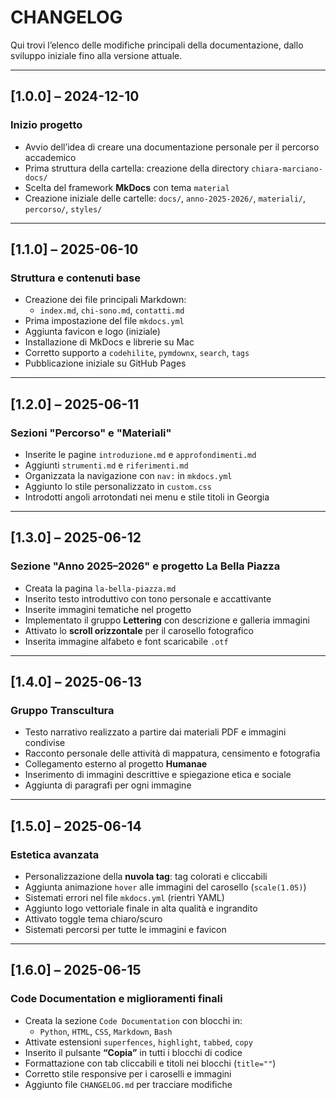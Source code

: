 # CHANGELOG

Qui trovi l’elenco delle modifiche principali della documentazione, dallo sviluppo iniziale fino alla versione attuale.

---

## [1.0.0] – 2024-12-10
### Inizio progetto
- Avvio dell’idea di creare una documentazione personale per il percorso accademico
- Prima struttura della cartella: creazione della directory `chiara-marciano-docs/`
- Scelta del framework **MkDocs** con tema `material`
- Creazione iniziale delle cartelle: `docs/`, `anno-2025-2026/`, `materiali/`, `percorso/`, `styles/`

---

## [1.1.0] – 2025-06-10
### Struttura e contenuti base
- Creazione dei file principali Markdown:
  - `index.md`, `chi-sono.md`, `contatti.md`
- Prima impostazione del file `mkdocs.yml`
- Aggiunta favicon e logo (iniziale)
- Installazione di MkDocs e librerie su Mac
- Corretto supporto a `codehilite`, `pymdownx`, `search`, `tags`
- Pubblicazione iniziale su GitHub Pages

---

## [1.2.0] – 2025-06-11
### Sezioni "Percorso" e "Materiali"
- Inserite le pagine `introduzione.md` e `approfondimenti.md`
- Aggiunti `strumenti.md` e `riferimenti.md`
- Organizzata la navigazione con `nav:` in `mkdocs.yml`
- Aggiunto lo stile personalizzato in `custom.css`
- Introdotti angoli arrotondati nei menu e stile titoli in Georgia

---

## [1.3.0] – 2025-06-12
### Sezione "Anno 2025–2026" e progetto La Bella Piazza
- Creata la pagina `la-bella-piazza.md`
- Inserito testo introduttivo con tono personale e accattivante
- Inserite immagini tematiche nel progetto
- Implementato il gruppo **Lettering** con descrizione e galleria immagini
- Attivato lo **scroll orizzontale** per il carosello fotografico
- Inserita immagine alfabeto e font scaricabile `.otf`

---

## [1.4.0] – 2025-06-13
### Gruppo Transcultura
- Testo narrativo realizzato a partire dai materiali PDF e immagini condivise
- Racconto personale delle attività di mappatura, censimento e fotografia
- Collegamento esterno al progetto **Humanae**
- Inserimento di immagini descrittive e spiegazione etica e sociale
- Aggiunta di paragrafi per ogni immagine

---

## [1.5.0] – 2025-06-14
### Estetica avanzata
- Personalizzazione della **nuvola tag**: tag colorati e cliccabili
- Aggiunta animazione `hover` alle immagini del carosello (`scale(1.05)`)
- Sistemati errori nel file `mkdocs.yml` (rientri YAML)
- Aggiunto logo vettoriale finale in alta qualità e ingrandito
- Attivato toggle tema chiaro/scuro
- Sistemati percorsi per tutte le immagini e favicon

---

## [1.6.0] – 2025-06-15
### Code Documentation e miglioramenti finali
- Creata la sezione `Code Documentation` con blocchi in:
  - `Python`, `HTML`, `CSS`, `Markdown`, `Bash`
- Attivate estensioni `superfences`, `highlight`, `tabbed`, `copy`
- Inserito il pulsante **“Copia”** in tutti i blocchi di codice
- Formattazione con tab cliccabili e titoli nei blocchi (`title=""`)
- Corretto stile responsive per i caroselli e immagini
- Aggiunto file `CHANGELOG.md` per tracciare modifiche
